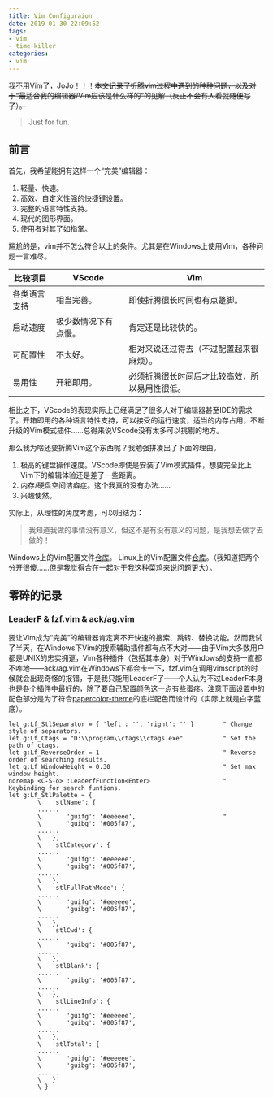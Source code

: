 ```yaml
---
title: Vim Configuraion
date: 2019-01-30 22:09:52
tags:
- vim
- time-killer
categories:
- vim
---
```

我不用Vim了，JoJo！！！~~本文记录了折腾vim过程中遇到的种种问题，以及对于“最适合我的编辑器/Vim应该是什么样的”的见解（反正不会有人看就随便写了）。~~
<!--more-->
> Just for fun.
## 前言

首先，我希望能拥有这样一个“完美”编辑器：

1. 轻量、快速。
2. 高效、自定义性强的快捷键设置。
3. 完整的语言特性支持。
4. 现代的图形界面。
5. 使用者对其了如指掌。

尴尬的是，vim并不怎么符合以上的条件。尤其是在Windows上使用Vim，各种问题一言难尽。

比较项目|VScode|Vim|
---|---|---|
各类语言支持|相当完善。|即使折腾很长时间也有点蹩脚。|
启动速度|极少数情况下有点慢。|肯定还是比较快的。|
可配置性|不太好。|相对来说还过得去（不过配置起来很麻烦）。|
易用性|开箱即用。|必须折腾很长时间后才比较高效，所以易用性很低。|

相比之下，VScode的表现实际上已经满足了很多人对于编辑器甚至IDE的需求了。开箱即用的各种语言特性支持，可以接受的运行速度，适当的内存占用，不断升级的Vim模式插件......总得来说VScode没有太多可以挑剔的地方。

那么我为啥还要折腾Vim这个东西呢？我勉强拼凑出了下面的理由。

1. 极高的键盘操作速度。VScode即使是安装了Vim模式插件，想要完全比上Vim下的编辑体验还是差了一些距离。
2. 内存/硬盘空间洁癖症。这个我真的没有办法......
3. 兴趣使然。

实际上，从理性的角度考虑，可以归结为：

> 我知道我做的事情没有意义，但这不是有没有意义的问题，是我想去做才去做的！

Windows上的Vim配置文件[仓库](https://github.com/bigface008/winvimrc)。
Linux上的Vim配置文件[仓库](https://github.com/bigface008/linux-vimrc)。（我知道把两个分开很傻......但是我觉得合在一起对于我这种菜鸡来说问题更大）。

## 零碎的记录

### LeaderF & fzf.vim & ack/ag.vim

要让Vim成为“完美”的编辑器肯定离不开快速的搜索、跳转、替换功能。然而我试了半天，在Windows下Vim的搜索辅助插件都有点不大对——由于Vim大多数用户都是UNIX的忠实拥趸，Vim各种插件（包括其本身）对于Windows的支持一直都不咋地——ack/ag.vim在Windows下都会卡一下，fzf.vim在调用vimscript的时候就会出现奇怪的报错，于是我只能用LeaderF了——个人认为不过LeaderF本身也是各个插件中最好的，除了要自己配置颜色这一点有些蛋疼。注意下面设置中的配色部分是为了符合[papercolor-theme](https://github.com/NLKNguyen/papercolor-theme)的底栏配色而设计的（实际上就是白字蓝底）。

```vimscript
let g:Lf_StlSeparator = { 'left': '', 'right': '' }        " Change style of separators.
let g:Lf_Ctags = "D:\\program\\ctags\\ctags.exe"           " Set the path of ctags.
let g:Lf_ReverseOrder = 1                                  " Reverse order of searching results.
let g:Lf_WindowHeight = 0.30                               " Set max window height.
noremap <C-S-o> :LeaderfFunction<Enter>                    " Keybinding for search funtions.
let g:Lf_StlPalette = {
        \   'stlName': {
        ......
        \       'guifg': '#eeeeee',                        "
        \       'guibg': '#005f87',
        ......
        \   },
        \   'stlCategory': {
        ......
        \       'guifg': '#eeeeee',
        \       'guibg': '#005f87',
        ......
        \   },
        \   'stlFullPathMode': {
        ......
        \       'guifg': '#eeeeee',
        \       'guibg': '#005f87',
        ......
        \   },
        \   'stlCwd': {
        ......
        \       'guibg': '#005f87',
        ......
        \   },
        \   'stlBlank': {
        ......
        \       'guibg': '#005f87',
        ......
        \   },
        \   'stlLineInfo': {
        ......
        \       'guifg': '#eeeeee',
        \       'guibg': '#005f87',
        ......
        \   },
        \   'stlTotal': {
        ......
        \       'guifg': '#eeeeee',
        \       'guibg': '#005f87',
        ......
        \   }
        \ }
```

